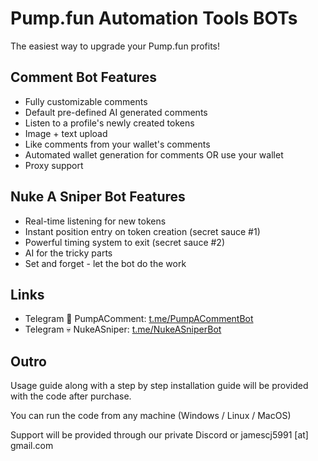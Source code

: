# Pump.fun Automation Tools BOTs


The easiest way to upgrade your Pump.fun profits!


## Comment Bot Features

- Fully customizable comments
- Default pre-defined AI generated comments
- Listen to a profile's newly created tokens
- Image + text upload
- Like comments from your wallet's comments
- Automated wallet generation for comments OR use your wallet
- Proxy support


## Nuke A Sniper Bot Features

- Real-time listening for new tokens
- Instant position entry on token creation (secret sauce #1)
- Powerful timing system to exit (secret sauce #2)
- AI for the tricky parts
- Set and forget - let the bot do the work


## Links

- Telegram 💬 PumpAComment: [t.me/PumpACommentBot](t.me/PumpACommentBot)
- Telegram 💀 NukeASniper: [t.me/NukeASniperBot](t.me/NukeASniperBot)


## Outro

Usage guide along with a step by step installation guide will be provided with the code after purchase.

You can run the code from any machine (Windows / Linux / MacOS)

Support will be provided through our private Discord or jamescj5991 [at] gmail.com
